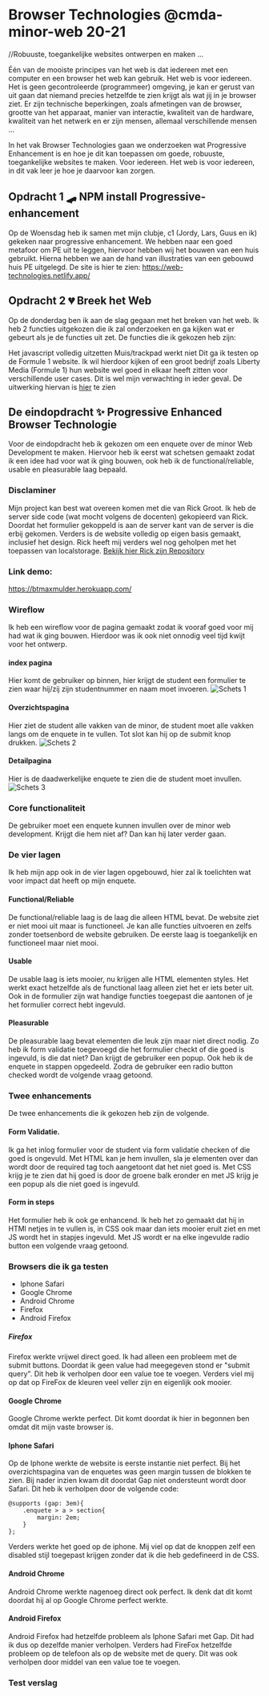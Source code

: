 # Browser Technologies @cmda-minor-web 20-21
//Robuuste, toegankelijke websites ontwerpen en maken …

Één van de mooiste principes van het web is dat iedereen met een computer en een browser het web kan gebruik. Het web is voor iedereen. Het is geen gecontroleerde (programmeer) omgeving, je kan er gerust van uit gaan dat niemand precies hetzelfde te zien krijgt als wat jij in je browser ziet. Er zijn technische beperkingen, zoals afmetingen van de browser, grootte van het apparaat, manier van interactie, kwaliteit van de hardware, kwaliteit van het netwerk en er zijn mensen, allemaal verschillende mensen ...

In het vak Browser Technologies gaan we onderzoeken wat Progressive Enhancement is en hoe je dit kan toepassen om goede, robuuste, toegankelijke websites te maken. Voor iedereen. Het web is voor iedereen, in dit vak leer je hoe je daarvoor kan zorgen.


## Opdracht 1 🛹 NPM install Progressive- enhancement 
Op de Woensdag heb ik samen met mijn clubje, c1 (Jordy, Lars, Guus en ik) gekeken naar progressive enhancement. We hebben naar een goed metafoor om PE uit te leggen, hiervoor hebben wij het bouwen van een huis gebruikt. Hierna hebben we aan de hand van illustraties van een gebouwd huis PE uitgelegd.
De site is hier te zien: https://web-technologies.netlify.app/




## Opdracht 2 💔 Breek het Web
Op de donderdag ben ik aan de slag gegaan met het breken van het web. Ik heb 2 functies uitgekozen die ik zal onderzoeken en ga kijken wat er gebeurt als je de functies uit zet. De functies die ik gekozen heb zijn:

Het javascript volledig uitzetten
Muis/trackpad werkt niet Dit ga ik testen op de Formule 1 website. Ik wil hierdoor kijken of een groot bedrijf zoals Liberty Media (Formule 1) hun website wel goed in elkaar heeft zitten voor verschillende user cases. Dit is wel mijn verwachting in ieder geval.
De uitwerking hiervan is [hier](https://github.com/kilroy763/browser-technologies-2021/wiki/Opdracht-2-%F0%9F%92%94-Breek-het-Web)
 te zien

## De eindopdracht ✨ Progressive Enhanced Browser Technologie
Voor de eindopdracht heb ik gekozen om een enquete over de minor Web Development te maken. Hiervoor heb ik eerst wat schetsen gemaakt zodat ik een idee had voor wat ik ging bouwen, ook heb ik de functional/reliable, usable en pleasurable laag bepaald.

### Disclaminer
Mijn project kan best wat overeen komen met die van Rick Groot. Ik heb de server side code (wat mocht volgens de docenten) gekopieerd van Rick. Doordat het formulier gekoppeld is aan de server kant van de server is die erbij gekomen. Verders is de website volledig op eigen basis gemaakt, inclusief het design. Rick heeft mij verders wel nog geholpen met het toepassen van localstorage.  [Bekijk hier Rick zijn Repository](https://github.com/RickGroot/browser-technologies-2021)

### Link demo:
https://btmaxmulder.herokuapp.com/

### Wireflow
Ik heb een wireflow voor de pagina gemaakt zodat ik vooraf goed voor mij had wat ik ging bouwen. Hierdoor was ik ook niet onnodig veel tijd kwijt voor het ontwerp.  
#### index pagina
Hier komt de gebruiker op binnen, hier krijgt de student een formulier te zien waar hij/zij zijn studentnummer en naam moet invoeren.
![Schets 1](https://github.com/kilroy763/browser-technologies-2021/blob/master/docs/img/loginschets.jpg?raw=true)

#### Overzichtspagina 
Hier ziet de student alle vakken van de minor, de student moet alle vakken langs om de enquete in te vullen. Tot slot kan hij op de submit knop drukken.
![Schets 2](https://github.com/kilroy763/browser-technologies-2021/blob/master/docs/img/overviewschets.jpg?raw=true)

#### Detailpagina
Hier is de daadwerkelijke enquete te zien die de student moet invullen.
![Schets 3](https://github.com/kilroy763/browser-technologies-2021/blob/master/docs/img/enqueteschets.jpg?raw=true)

### Core functionaliteit
De gebruiker moet een enquete kunnen invullen over de minor web development. Krijgt die hem niet af? Dan kan hij later verder gaan.

### De vier lagen
Ik heb mijn app ook in de vier lagen opgebouwd, hier zal ik toelichten wat voor impact dat heeft op mijn enquete.
#### Functional/Reliable
De functional/reliable laag is de laag die alleen HTML bevat. De website ziet er niet mooi uit maar is functioneel. Je kan alle functies uitvoeren en zelfs zonder toetsenbord de website gebruiken. De eerste laag is toegankelijk en functioneel maar niet mooi.

#### Usable
De usable laag is iets mooier, nu krijgen alle HTML elementen styles. Het werkt exact hetzelfde als de functional laag alleen ziet het er iets beter uit. Ook in de formulier zijn wat handige functies toegepast die aantonen of je het formulier correct hebt ingevuld.

#### Pleasurable
De pleasurable laag bevat elementen die leuk zijn maar niet direct nodig. Zo heb ik form validatie toegevoegd die het formulier checkt of die goed is ingevuld, is die dat niet? Dan krijgt de gebruiker een popup. Ook heb ik de enquete in stappen opgedeeld. Zodra de gebruiker een radio button checked wordt de volgende vraag getoond. 

### Twee enhancements
De twee enhancements die ik gekozen heb zijn de volgende. 

#### Form Validatie. 
Ik ga het inlog formulier voor de student via form validatie checken of die goed is ongevuld. Met HTML kan je hem invullen, sla je elementen over dan wordt door de required tag toch aangetoont dat het niet goed is. Met CSS krijg je te zien dat hij goed is door de groene balk eronder en met JS krijg je een popup als die niet goed is ingevuld.

#### Form in steps
Het formulier heb ik ook ge enhancend. Ik heb het zo gemaakt dat hij in HTMl netjes in te vullen is, in CSS ook maar dan iets mooier eruit ziet en met JS wordt het in stapjes ingevuld. Met JS wordt er na elke ingevulde radio button een volgende vraag getoond.


### Browsers die ik ga testen
* Iphone Safari
* Google Chrome
* Android Chrome
* Firefox
* Android Firefox

##### Firefox
Firefox werkte vrijwel direct goed. Ik had alleen een probleem met de submit buttons. Doordat ik geen value had meegegeven stond er "submit query". Dit heb ik verholpen door een value toe te voegen. Verders viel mij op dat op FireFox de kleuren veel veller zijn en eigenlijk ook mooier.

#### Google Chrome
Google Chrome werkte perfect. Dit komt doordat ik hier in begonnen ben omdat dit mijn vaste browser is.

#### Iphone Safari
Op de Iphone werkte de website is eerste instantie niet perfect. Bij het overzichtspagina van de enquetes was geen margin tussen de blokken te zien. Bij nader inzien kwam dit doordat Gap niet ondersteunt wordt door Safari. Dit heb ik verholpen door de volgende code:
```
@supports (gap: 3em){ 
    .enquete > a > section{
        margin: 2em;
    }
};
```
Verders werkte het goed op de iphone. Mij viel op dat de knoppen zelf een disabled stijl toegepast krijgen zonder dat ik die heb gedefineerd in de CSS.

#### Android Chrome
Android Chrome werkte nagenoeg direct ook perfect. Ik denk dat dit komt doordat hij al op Google Chrome perfect werkte.

#### Android Firefox
Android Firefox had hetzelfde probleem als Iphone Safari met Gap. Dit had ik dus op dezelfde manier verholpen. Verders had FireFox hetzelfde probleem op de telefoon als op de website met de query. Dit was ook verholpen door middel van een value toe te voegen.

### Test verslag
